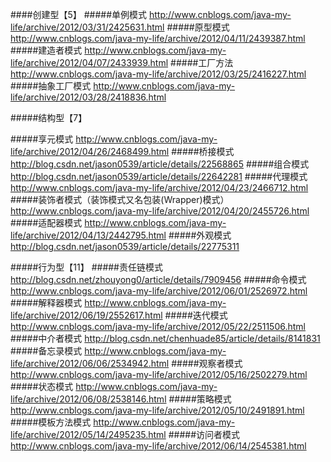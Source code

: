 ####创建型【5】
#####单例模式 http://www.cnblogs.com/java-my-life/archive/2012/03/31/2425631.html
#####原型模式 http://www.cnblogs.com/java-my-life/archive/2012/04/11/2439387.html
#####建造者模式  http://www.cnblogs.com/java-my-life/archive/2012/04/07/2433939.html
#####工厂方法 http://www.cnblogs.com/java-my-life/archive/2012/03/25/2416227.html
#####抽象工厂模式 http://www.cnblogs.com/java-my-life/archive/2012/03/28/2418836.html

#####结构型【7】

#####享元模式 http://www.cnblogs.com/java-my-life/archive/2012/04/26/2468499.html
#####桥接模式 http://blog.csdn.net/jason0539/article/details/22568865
#####组合模式 http://blog.csdn.net/jason0539/article/details/22642281
#####代理模式 http://www.cnblogs.com/java-my-life/archive/2012/04/23/2466712.html
#####装饰者模式（装饰模式又名包装(Wrapper)模式） http://www.cnblogs.com/java-my-life/archive/2012/04/20/2455726.html
#####适配器模式 http://www.cnblogs.com/java-my-life/archive/2012/04/13/2442795.html
#####外观模式 http://blog.csdn.net/jason0539/article/details/22775311

#####行为型【11】
#####责任链模式 http://blog.csdn.net/zhouyong0/article/details/7909456
#####命令模式 http://www.cnblogs.com/java-my-life/archive/2012/06/01/2526972.html
#####解释器模式 http://www.cnblogs.com/java-my-life/archive/2012/06/19/2552617.html
#####迭代模式 http://www.cnblogs.com/java-my-life/archive/2012/05/22/2511506.html
#####中介者模式 http://blog.csdn.net/chenhuade85/article/details/8141831
#####备忘录模式 http://www.cnblogs.com/java-my-life/archive/2012/06/06/2534942.html
#####观察者模式 http://www.cnblogs.com/java-my-life/archive/2012/05/16/2502279.html
#####状态模式 http://www.cnblogs.com/java-my-life/archive/2012/06/08/2538146.html
#####策略模式 http://www.cnblogs.com/java-my-life/archive/2012/05/10/2491891.html
#####模板方法模式 http://www.cnblogs.com/java-my-life/archive/2012/05/14/2495235.html
#####访问者模式 http://www.cnblogs.com/java-my-life/archive/2012/06/14/2545381.html